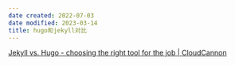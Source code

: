 ```yaml
---
date created: 2022-07-03
date modified: 2023-03-14
title: hugo和jekyll对比
---
```


[Jekyll vs. Hugo - choosing the right tool for the job | CloudCannon](https://cloudcannon.com/blog/jekyll-vs-hugo-choosing-the-right-tool-for-the-job/)
